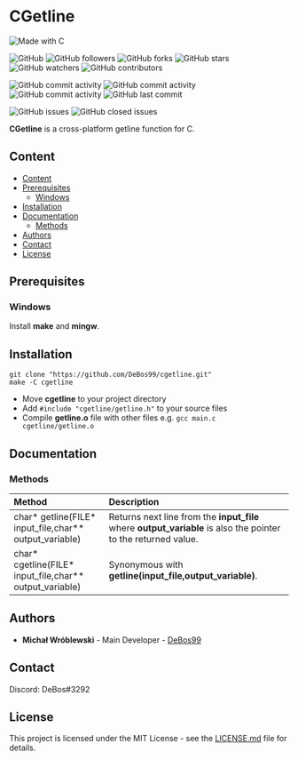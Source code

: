 # CGetline

![Made with C](https://img.shields.io/badge/made%20with-c-0.svg?color=cc2020&labelColor=ff3030&logo=data%3Aimage%2Fsvg%2Bxml%3Bbase64%2CPHN2ZyB4bWxucz0iaHR0cDovL3d3dy53My5vcmcvMjAwMC9zdmciIHZpZXdCb3g9IjAgMCAxMjggMTI4Ij48cGF0aCBmaWxsPSIjNjU5QUQzIiBkPSJNMTE1IDMxTDY3IDNsLTMtMS0zIDEtNDggMjhjLTIgMS0zIDMtMyA1djU2bDEgMyAxMDctNjItMy0yeiIvPjxwYXRoIGZpbGw9IiMwMzU5OUMiIGQ9Ik0xMSA5NWwyIDIgNDggMjggMyAxIDMtMSA0OC0yOGMyLTEgMy0zIDMtNVYzNmwtMS0zTDExIDk1eiIvPjxwYXRoIGZpbGw9IiNmZmYiIGQ9Ik04NSA3NmEyNSAyNSAwIDEgMSAwLTI0bDEzLTdhNDAgNDAgMCAxIDAgMCAzOWwtMTMtOHoiLz48L3N2Zz4%3D&style=for-the-badge)

![GitHub](https://img.shields.io/github/license/DeBos99/cgetline.svg?color=2020cc&labelColor=5050ff&style=for-the-badge)
![GitHub followers](https://img.shields.io/github/followers/DeBos99.svg?color=2020cc&labelColor=5050ff&style=for-the-badge)
![GitHub forks](https://img.shields.io/github/forks/DeBos99/cgetline.svg?color=2020cc&labelColor=5050ff&style=for-the-badge)
![GitHub stars](https://img.shields.io/github/stars/DeBos99/cgetline.svg?color=2020cc&labelColor=5050ff&style=for-the-badge)
![GitHub watchers](https://img.shields.io/github/watchers/DeBos99/cgetline.svg?color=2020cc&labelColor=5050ff&style=for-the-badge)
![GitHub contributors](https://img.shields.io/github/contributors/DeBos99/cgetline.svg?color=2020cc&labelColor=5050ff&style=for-the-badge)

![GitHub commit activity](https://img.shields.io/github/commit-activity/w/DeBos99/cgetline.svg?color=ffaa00&labelColor=ffaa30&style=for-the-badge)
![GitHub commit activity](https://img.shields.io/github/commit-activity/m/DeBos99/cgetline.svg?color=ffaa00&labelColor=ffaa30&style=for-the-badge)
![GitHub commit activity](https://img.shields.io/github/commit-activity/y/DeBos99/cgetline.svg?color=ffaa00&labelColor=ffaa30&style=for-the-badge)
![GitHub last commit](https://img.shields.io/github/last-commit/DeBos99/cgetline.svg?color=ffaa00&labelColor=ffaa30&style=for-the-badge)

![GitHub issues](https://img.shields.io/github/issues-raw/DeBos99/cgetline.svg?color=cc2020&labelColor=ff3030&style=for-the-badge)
![GitHub closed issues](https://img.shields.io/github/issues-closed-raw/DeBos99/cgetline.svg?color=10aa10&labelColor=30ff30&style=for-the-badge)

**CGetline** is a cross-platform getline function for C.

## Content

- [Content](#content)
- [Prerequisites](#prerequisites)
  - [Windows](#windows)
- [Installation](#installation)
- [Documentation](#documentation)
  - [Methods](#methods)
- [Authors](#authors)
- [Contact](#contact)
- [License](#license)

## Prerequisites

### Windows

Install **make** and **mingw**.

## Installation

```
git clone "https://github.com/DeBos99/cgetline.git"
make -C cgetline
```

* Move **cgetline** to your project directory
* Add `#include "cgetline/getline.h"` to your source files
* Compile **getline.o** file with other files e.g. `gcc main.c cgetline/getline.o`

## Documentation

### Methods

| Method                                                  | Description                                                                                                                    |
| :---                                                    | :---                                                                                                                            |
| char* getline(FILE* input_file,char** output_variable)  | Returns next line from the **input_file** where **output_variable** is also the pointer to the returned value. |
| char* cgetline(FILE* input_file,char** output_variable) | Synonymous with **getline(input_file,output_variable)**.                                                                        |

## Authors

* **Michał Wróblewski** - Main Developer - [DeBos99](https://github.com/DeBos99)

## Contact

Discord: DeBos#3292

## License

This project is licensed under the MIT License - see the [LICENSE.md](LICENSE.md) file for details.
